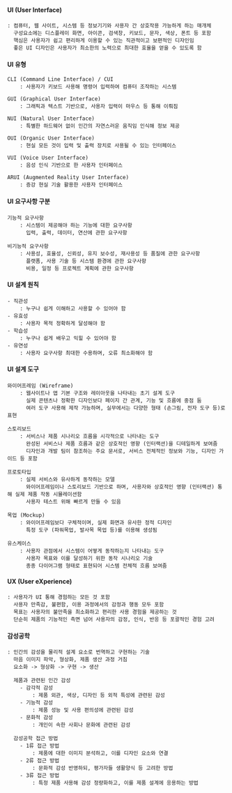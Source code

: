 #### UI (User Interface)
    : 컴퓨터, 웹 사이트, 시스템 등 정보기기와 사용자 간 상호작용 가능하게 하는 매개체
      구성요소에는 디스플레이 화면, 아이콘, 검색창, 키보드, 문자, 색상, 폰트 등 포함
      핵심은 사용자가 쉽고 편리하게 이용할 수 있는 직관적이고 보편적인 디자인임
      좋은 UI 디자인은 사용자가 최소한의 노력으로 최대한 효율을 얻을 수 있도록 함


#### UI 유형
    CLI (Command Line Interface) / CUI
        : 사용자가 키보드 사용해 명령어 입력하여 컴퓨터 조작하는 시스템

    GUI (Graphical User Interface)
        : 그래픽과 텍스트 기반으로, 사용자 입력이 마우스 등 통해 이뤄짐

    NUI (Natural User Interface)
        : 특별한 하드웨어 없이 인간의 자연스러운 움직임 인식해 정보 제공

    OUI (Organic User Interface)
        : 현실 모든 것이 입력 및 출력 장치로 사용될 수 있는 인터페이스

    VUI (Voice User Interface)
        : 음성 인식 기반으로 한 사용자 인터페이스

    ARUI (Augmented Reality User Interface)
        : 증강 현실 기술 활용한 사용자 인터페이스


#### UI 요구사항 구분
    기능적 요구사항
        : 시스템이 제공해야 하는 기능에 대한 요구사항
          입력, 출력, 데이터, 연산에 관한 요구사항
    
    비기능적 요구사항
        : 사용성, 효율성, 신뢰성, 유지 보수성, 재사용성 등 품질에 관한 요구사항
          플랫폼, 사용 기술 등 시스템 환경에 관한 요구사항
          비용, 일정 등 프로젝트 계획에 관한 요구사항


#### **UI 설계 원칙**
    - 직관성
        : 누구나 쉽게 이해하고 사용할 수 있어야 함
    - 유효성
        : 사용자 목적 정확하게 달성해야 함
    - 학습성
        : 누구나 쉽게 배우고 익힐 수 있어야 함
    - 유연성
        : 사용자 요구사항 최대한 수용하며, 오류 최소화해야 함


#### UI 설계 도구
    와이어프레임 (Wireframe)
        : 웹사이트나 앱 기본 구조와 레이아웃을 나타내는 초기 설계 도구
          실제 콘텐츠나 정확한 디자인보다 페이지 간 관계, 기능 및 흐름에 중점 둠
          여러 도구 사용해 제작 가능하며, 실무에서는 다양한 형태 (손그림, 전자 도구 등)로 표현

    스토리보드
        : 서비스나 제품 시나리오 흐름을 시각적으로 나타내는 도구
          완성된 서비스나 제품 흐름과 같은 상호적인 영향 (인터랙션)을 디테일하게 보여줌
          디자인과 개발 팀이 참조하는 주요 문서로, 서비스 전체적인 정보와 기능, 디자인 가이드 등 포함

    프로토타입
        : 실제 서비스와 유사하게 동작하는 모델
          와이어프레임이나 스토리보드 기반으로 하며, 사용자와 상호적인 영향 (인터랙션) 통해 실제 제품 작동 시뮬레이션함
          사용자 테스트 위해 빠르게 만들 수 있음

    목업 (Mockup)
        : 와이어프레임보다 구체적이며, 실제 화면과 유사한 정적 디자인
          특정 도구 (파워목업, 발사목 목업 등)를 이용해 생성됨

    유스케이스
        : 사용자 관점에서 시스템이 어떻게 동작하는지 나타내는 도구
          사용자 목표와 이를 달성하기 위한 동작 시나리오 기술
          종종 다이어그램 형태로 표현되어 시스템 전체적 흐름 보여줌


#### UX (User eXperience)
    : 사용자가 UI 통해 경험하는 모든 것 포함
      사용자 만족감, 불편함, 이용 과정에서의 감정과 행동 모두 포함
      목표는 사용자의 불만족을 최소화하고 편리한 사용 경험을 제공하는 것
      단순히 제품의 기능적인 측면 넘어 사용자의 감정, 인식, 반응 등 포괄적인 경험 고려


#### 감성공학
    : 인간의 감성을 물리적 설계 요소로 번역하고 구현하는 기술
      마음 이미지 파악, 형상화, 제품 생산 과정 거침
      요소화 -> 형상화 -> 구현 -> 생산

      제품과 관련된 인간 감성
        - 감각적 감성
            : 제품 외관, 색상, 디자인 등 외적 특성에 관련된 감성
        - 기능적 감성
            : 제품 성능 및 사용 편의성에 관련된 감성
        - 문화적 감성
            : 개인이 속한 사회나 문화에 관련된 감성

      감성공학 접근 방법
        - 1류 접근 방법
            : 제품에 대한 이미지 분석하고, 이를 디자인 요소와 연결
        - 2류 접근 방법
            : 문화적 감성 반영하되, 평가자들 생활양식 등 고려한 방법
        - 3류 접근 방법
            : 특정 제품 사용해 감성 정량화하고, 이를 제품 설계에 응용하는 방법